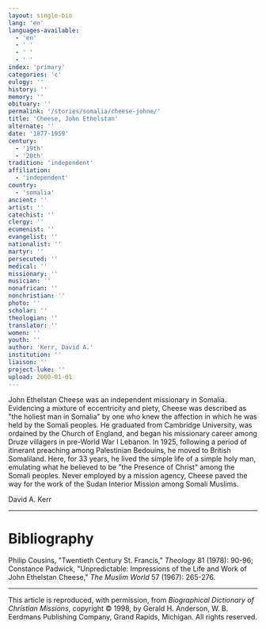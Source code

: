 ```yaml
---
layout: single-bio
lang: 'en'
languages-available:
  - 'en'
  - ' '
  - ' '
  - ' '
index: 'primary'
categories: 'c'
eulogy: ''
history: ''
memory: ''
obituary: ''
permalink: '/stories/somalia/cheese-johne/'
title: 'Cheese, John Ethelstan'
alternate: ''
date: '1877-1959'
century:
  - '19th'
  - '20th'
tradition: 'independent'
affiliation:
  - 'independent'
country:
  - 'somalia'
ancient: ''
artist: ''
catechist: ''
clergy: ''
ecumenist: ''
evangelist: ''
nationalist: ''
martyr: ''
persecuted: ''
medical: ''
missionary: ''
musician: ''
nonafrican: ''
nonchristian: ''
photo: ''
scholar: ''
theologian: ''
translator: ''
women: ''
youth: ''
author: 'Kerr, David A.'
institution: ''
liaison: ''
project-luke: ''
upload: 2000-01-01
---
```



John Ethelstan Cheese was an independent missionary in Somalia. Evidencing a mixture of eccentricity and piety, Cheese was described as "the holiest man in Somalia" by one who knew the affection in which he was held by the Somali peoples. He graduated from Cambridge University, was ordained by the Church of England, and began his missionary career among Druze villagers in pre-World War I Lebanon. In 1925, following a period of itinerant preaching among Palestinian Bedouins, he moved to British Somaliland. Here, for 33 years, he lived the simple life of a simple holy man, emulating what he believed to be "the Presence of Christ" among the Somali peoples. Never employed by a mission agency, Cheese paved the way for the work of the Sudan Interior Mission among Somali Muslims.

David A. Kerr

---

# Bibliography

Philip Cousins, "Twentieth Century St. Francis," *Theology* 81 (1978): 90-96; Constance Padwick, "Unpredictable: Impressions of the Life and Work of John Ethelstan Cheese," *The Muslim World* 57 (1967): 265-276.

---

This article is reproduced, with permission, from *Biographical Dictionary of Christian Missions*, copyright © 1998, by Gerald H. Anderson, W. B. Eerdmans Publishing Company, Grand Rapids, Michigan. All rights reserved.